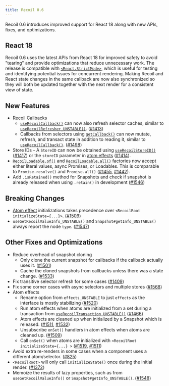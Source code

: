 ```yaml
---
title: Recoil 0.6
---
```


Recoil 0.6 introduces improved support for React 18 along with new APIs, fixes, and optimizations.

## React 18

Recoil 0.6 uses the latest APIs from React 18 for improved safety to avoid "tearing" and provide optimizations that reduce unnecessary work.  The release is compatible with [`<React.StrictMode>`](https://reactjs.org/docs/strict-mode.html), which is useful for testing and identifying potential issues for concurrent rendering.  Making Recoil and React state changes in the same callback are now also synchronized so they will both be updated together with the next render for a consistent view of state.

## New Features

* Recoil Callbacks
  * [`useRecoilCallback()`](/docs/api-reference/core/useRecoilCallback) can now also refresh selector caches, similar to [`useRecoilRefresher_UNSTABLE()`](/docs/api-reference/core/useRecoilRefresher). ([#1413](https://github.com/facebookexperimental/Recoil/pull/1413))
  * Callbacks from selectors using [`getCallback()`](/docs/api-reference/core/selector#returning-objects-with-callbacks) can now mutate, refresh, and transact state in addition to reading it, similar to [`useRecoilCallback()`](/docs/api-reference/core/useRecoilCallback). ([#1498](https://github.com/facebookexperimental/Recoil/pull/1498))
* Store IDs - A `StoreID` can now be obtained using [`useRecoilStoreID()`](/docs/api-reference/core/useRecoilStoreID) ([#1417](https://github.com/facebookexperimental/Recoil/pull/1417)) or the `storeID` parameter in [atom effects](/docs/guides/atom-effects)  ([#1414](https://github.com/facebookexperimental/Recoil/pull/1414)).
* [`RecoilLoadable.of()`](/docs/api-reference/core/Loadable#examples) and [`RecoilLoadable.all()`](/docs/api-reference/core/Loadable#examples) factories now accept either literal values, async Promises, or Loadables.  This is comparable to `Promise.resolve()` and `Promise.all()`  ([#1455](https://github.com/facebookexperimental/Recoil/pull/1455), [#1442](https://github.com/facebookexperimental/Recoil/pull/1442)).
* Add `.isRetained()` method for Snapshots and check if snapshot is already released when using `.retain()` in development ([#1546](https://github.com/facebookexperimental/Recoil/pull/1546))

## Breaking Changes
- [Atom effect](/docs/guides/atom-effects) initializations takes precedence over `<RecoilRoot initializeState={...}>`. ([#1509](https://github.com/facebookexperimental/Recoil/pull/1509))
- `useGetRecoilValueInfo_UNSTABLE()` and `Snapshot#getInfo_UNSTABLE()` always report the node `type`. ([#1547](https://github.com/facebookexperimental/Recoil/pull/1547))

## Other Fixes and Optimizations
- Reduce overhead of snapshot cloning
  - Only clone the current snapshot for callbacks if the callback actually uses it. ([#1501](https://github.com/facebookexperimental/Recoil/pull/1501))
  - Cache the cloned snapshots from callbacks unless there was a state change. ([#1533](https://github.com/facebookexperimental/Recoil/pull/1533))
- Fix transitive selector refresh for some cases ([#1409](https://github.com/facebookexperimental/Recoil/pull/1409))
- Fix some corner cases with async selectors and multiple stores ([#1568](https://github.com/facebookexperimental/Recoil/pull/1568))
- Atom effects
  - Rename option from `effects_UNSTABLE` to just `effects` as the interface is mostly stabilizing ([#1520](https://github.com/facebookexperimental/Recoil/pull/1520))
  - Run atom effects when atoms are initialized from a set during a transaction from [`useRecoilTransaction_UNSTABLE()`](/docs/api-reference/core/useRecoilTransaction) ([#1466](https://github.com/facebookexperimental/Recoil/pull/1466))
  - Atom effects are cleaned up when initialized by a Snapshot which is released. ([#1511](https://github.com/facebookexperimental/Recoil/pull/1511), [#1532](https://github.com/facebookexperimental/Recoil/pull/1532))
  - Unsubscribe `onSet()` handlers in atom effects when atoms are cleaned up. ([#1509](https://github.com/facebookexperimental/Recoil/pull/1509))
  - Call `onSet()` when atoms are initialized with `<RecoilRoot initializeState={...} >` ([#1519](https://github.com/facebookexperimental/Recoil/pull/1519), [#1511](https://github.com/facebookexperimental/Recoil/pull/1511))
- Avoid extra re-renders in some cases when a component uses a different atom/selector. ([#825](https://github.com/facebookexperimental/Recoil/pull/825))
- `<RecoilRoot>` will only call `initializeState()` once during the initial render. ([#1372](https://github.com/facebookexperimental/Recoil/pull/1372))
- Memoize the results of lazy properties, such as from `useGetRecoilValueInfo()` or `Snapshot#getInfo_UNSTABLE()`. ([#1548](https://github.com/facebookexperimental/Recoil/pull/1548))
